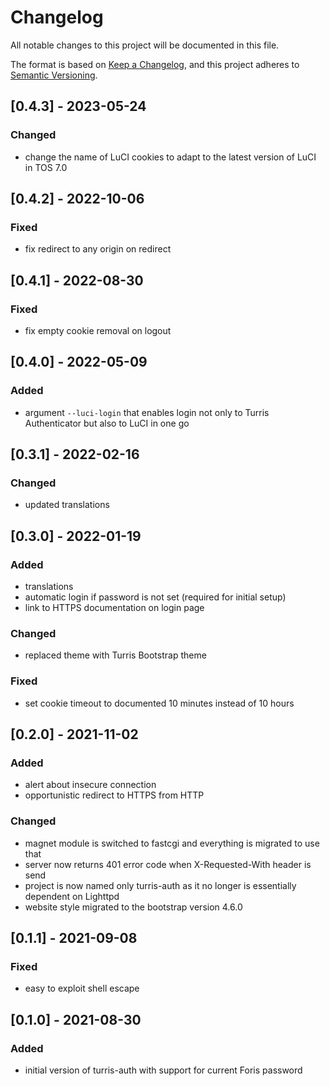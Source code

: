 # Changelog
All notable changes to this project will be documented in this file.

The format is based on [Keep a Changelog](https://keepachangelog.com/en/1.0.0/),
and this project adheres to [Semantic Versioning](https://semver.org/spec/v2.0.0.html).

## [0.4.3] - 2023-05-24
### Changed
- change the name of LuCI cookies to adapt to the latest version of LuCI in TOS 7.0


## [0.4.2] - 2022-10-06
### Fixed
- fix redirect to any origin on redirect


## [0.4.1] - 2022-08-30
### Fixed
- fix empty cookie removal on logout


## [0.4.0] - 2022-05-09
### Added
- argument `--luci-login` that enables login not only to Turris Authenticator
  but also to LuCI in one go


## [0.3.1] - 2022-02-16
### Changed
- updated translations


## [0.3.0] - 2022-01-19
### Added
- translations
- automatic login if password is not set (required for initial setup)
- link to HTTPS documentation on login page

### Changed
- replaced theme with Turris Bootstrap theme

### Fixed
- set cookie timeout to documented 10 minutes instead of 10 hours


## [0.2.0] - 2021-11-02
### Added
- alert about insecure connection
- opportunistic redirect to HTTPS from HTTP

### Changed
- magnet module is switched to fastcgi and everything is migrated to use that
- server now returns 401 error code when X-Requested-With header is send
- project is now named only turris-auth as it no longer is essentially dependent
  on Lighttpd
- website style migrated to the bootstrap version 4.6.0


## [0.1.1] - 2021-09-08
### Fixed
- easy to exploit shell escape


## [0.1.0] - 2021-08-30
### Added
- initial version of turris-auth with support for current Foris password
